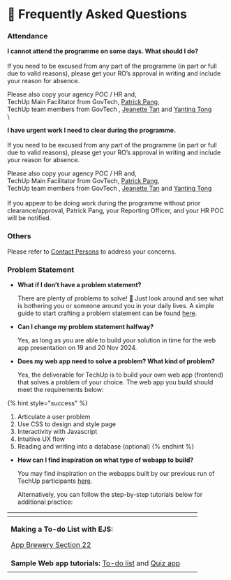 # 📖 Frequently Asked Questions

### Attendance <a href="#attendance" id="attendance"></a>

**I cannot attend the programme on some days. What should I do?** \
\
If you need to be excused from any part of the programme (in part or full due to valid reasons), please get your RO’s approval in writing and include your reason for absence.&#x20;

Please also copy your agency POC / HR and,\
TechUp Main Facilitator from GovTech, [Patrick Pang](mailto:patrick\_pang@tech.gov.sg), \
TechUp team members from GovTech , [Jeanette Tan](mailto:jeanette\_tan@tech.gov.sg) and [Yanting Tong](mailto:Tong\_Yanting@tech.gov.sg)\
\


**I have urgent work I need to clear during the programme.** \
\
If you need to be excused from any part of the programme (in part or full due to valid reasons), please get your RO’s approval in writing and include your reason for absence.&#x20;

Please also copy your agency POC / HR and,\
TechUp Main Facilitator from GovTech, [Patrick Pang](mailto:patrick\_pang@tech.gov.sg), \
TechUp team members from GovTech , [Jeanette Tan](mailto:jeanette\_tan@tech.gov.sg) and [Yanting Tong](mailto:Tong\_Yanting@tech.gov.sg)\
\
If you appear to be doing work during the programme without prior clearance/approval, Patrick Pang, your Reporting Officer, and your HR POC will be notified.​

### Others <a href="#others" id="others"></a>

Please refer to [Contact Persons](contact-persons.md) to address your concerns.

### Problem Statement <a href="#problem-statement" id="problem-statement"></a>

*   **What if I don’t have a problem statement?**

    There are plenty of problems to solve! 🙂 Just look around and see what is bothering you or someone around you in your daily lives. A simple guide to start crafting a problem statement can be found [here](https://www.build.gov.sg/problem-statement-guide/).
*   **Can I change my problem statement halfway?**

    Yes, as long as you are able to build your solution in time for the web app presentation on 19 and 20 Nov 2024.
*   **Does my web app need to solve a problem? What kind of problem?**

    Yes, the deliverable for TechUp is to build your own web app (frontend)  that solves a problem of your choice. The web app you build should meet the requirements below:

{% hint style="success" %}
1. Articulate a user problem
2. Use CSS to design and style page
3. Interactivity with Javascript
4. Intuitive UX flow
5. Reading and writing into a database (optional)
{% endhint %}

*   **How can I find inspiration on what type of webapp to build?**

    You may find inspiration on the webapps built by our previous run of TechUp participants [here](https://techup.live/).

    Alternatively, you can follow the step-by-step tutorials below for additional practice:



<table data-view="cards"><thead><tr><th></th><th></th><th></th></tr></thead><tbody><tr><td><p><strong>Making a To-do List with EJS:</strong></p><p><a href="https://appbrewery.com/courses/legacy-complete-web-development-course/lectures/46570380">App Brewery Section 22</a></p></td><td></td><td></td></tr><tr><td><strong>Sample Web app tutorials:</strong> <a href="https://www.youtube.com/watch?v=G0jO8kUrg-I&#x26;t=1398s">To-do list</a> and <a href="https://www.youtube.com/watch?v=PBcqGxrr9g8">Quiz app</a></td><td></td><td></td></tr><tr><td></td><td></td><td></td></tr></tbody></table>

